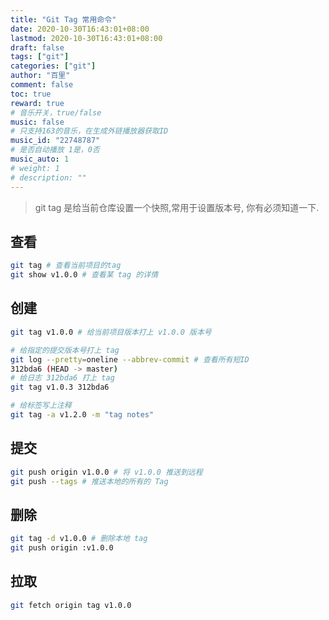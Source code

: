 ```yaml
---
title: "Git Tag 常用命令"
date: 2020-10-30T16:43:01+08:00
lastmod: 2020-10-30T16:43:01+08:00
draft: false
tags: ["git"]
categories: ["git"]
author: "百里"
comment: false
toc: true
reward: true
# 音乐开关，true/false
music: false
# 只支持163的音乐，在生成外链播放器获取ID
music_id: "22748787"
# 是否自动播放 1是，0否
music_auto: 1
# weight: 1
# description: ""
---
```


> git tag 是给当前仓库设置一个快照,常用于设置版本号, 你有必须知道一下.

## 查看

```sh
git tag # 查看当前项目的tag 
git show v1.0.0 # 查看某 tag 的详情
```



## 创建

```sh
git tag v1.0.0 # 给当前项目版本打上 v1.0.0 版本号

# 给指定的提交版本号打上 tag
git log --pretty=oneline --abbrev-commit # 查看所有短ID
312bda6 (HEAD -> master)
# 给日志 312bda6 打上 tag
git tag v1.0.3 312bda6

# 给标签写上注释 
git tag -a v1.2.0 -m "tag notes"
```



## 提交

```sh
git push origin v1.0.0 # 将 v1.0.0 推送到远程
git push --tags # 推送本地的所有的 Tag
```



## 删除

```sh
git tag -d v1.0.0 # 删除本地 tag 
git push origin :v1.0.0
```



## 拉取

```sh
git fetch origin tag v1.0.0
```

